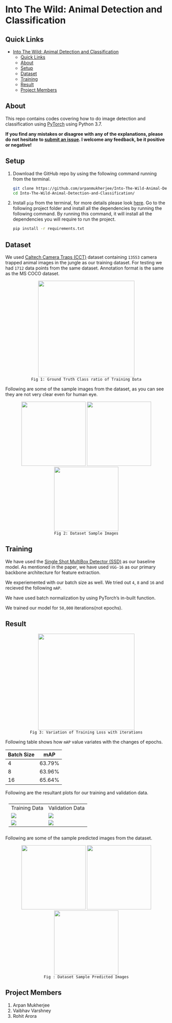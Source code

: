 # Into The Wild: Animal Detection and Classification

## Quick Links

- [Into The Wild: Animal Detection and Classification](#into-the-wild-animal-detection-and-classification)
  - [Quick Links](#quick-links)
  - [About](#about)
  - [Setup](#setup)
  - [Dataset](#dataset)
  - [Training](#training)
  - [Result](#result)
  - [Project Members](#project-members)

## About

This repo contains codes covering how to do image detection and classification using [PyTorch](https://github.com/pytorch/pytorch) using Python 3.7.

**If you find any mistakes or disagree with any of the explanations, please do not hesitate to [submit an issue](https://github.com/arpanmukherjee/Into-The-Wild-Animal-Detection-and-Classification/issues/new). I welcome any feedback, be it positive or negative!**

## Setup

1. Download the GitHub repo by using the following command running from the terminal.

    ```bash
    git clone https://github.com/arpanmukherjee/Into-The-Wild-Animal-Detection-and-Classification.git
    cd Into-The-Wild-Animal-Detection-and-Classification/
    ```

2. Install `pip` from the terminal, for more details please look [here](https://pypi.org/project/pip/). Go to the following project folder and install all the dependencies by running the following command. By running this command, it will install all the dependencies you will require to run the project.

    ```bash
    pip install -r requirements.txt
    ```

## Dataset

We used [Caltech Camera Traps (CCT)](https://beerys.github.io/CaltechCameraTraps/) dataset containing `13553` camera trapped animal images in the jungle as our training dataset. For testing we had `1712` data points from the same dataset. Annotation format is the same as the MS COCO dataset.

<p align="center">
	<img src="images/ground_truth.jpeg" height='300px'/><br>
	<code>Fig 1: Ground Truth Class ratio of Training Data</code>
</p>

Following are some of the sample images from the dataset, as you can see they are not very clear even for human eye.

<p align="center">
	<img src="images/sample_1.jpeg" height='200px'/>
    <img src="images/sample_2.jpeg" height='200px'/>
    <img src="images/sample_3.jpeg" height='200px'/>
    <br>
	<code>Fig 2: Dataset Sample Images</code>
</p>

## Training

We have used the [Single Shot MultiBox Detector (SSD)](https://arxiv.org/abs/1512.02325) as our baseline model. As mentioned in the paper, we have used `VGG-16` as our primary backbone architecture for feature extraction.

We experiemented with our batch size as well. We tried out `4`, `8` and `16` and recieved the following `mAP`.

We have used batch normalization by using PyTorch’s in-built function.

We trained our model for `50,000` iterations(not epochs).

## Result

<p align="center">
	<img src="images/loss.jpeg" height='300px'/><br>
	<code>Fig 3: Variation of Training Loss with iterations</code>
</p>

Following table shows how `mAP` value variates with the changes of epochs.

| Batch Size | mAP    |
|------------|--------|
| 4          | 63.79% |
| 8          | 63.96% |
| 16         | 65.64% |

Following are the resultant plots for our training and validation data.

<table style="padding:10px">
    <tr>
        <td style="text-align: center"> Training Data </td>
        <td style="text-align: center"> Validation Data </td>
    </tr>
    <tr>
        <td>
            <img src="images/training_mAP.jpeg"/>
        </td>
        <td>
            <img src="images/testing_mAP.jpeg"/>
        </td>
    </tr>
    <tr>
        <td>
            <img src="images/training_predict.jpeg"/>
        </td>
        <td>
            <img src="images/testing_predict.jpeg"/>
        </td>
    </tr>
</table>

Following are some of the sample predicted images from the dataset.
<p align="center">
	<img src="images/predict_1.jpeg" height='200px'/>
    <img src="images/predict_2.jpeg" height='200px'/>
    <img src="images/predict_3.jpeg" height='200px'/>
    <br>
	<code>Fig : Dataset Sample Predicted Images</code>
</p>

## Project Members
1. Arpan Mukherjee
2. Vaibhav Varshney
3. Rohit Arora
